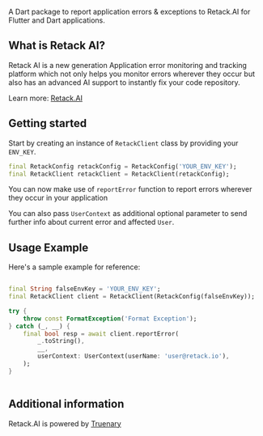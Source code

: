 A Dart package to report application errors & exceptions to Retack.AI for Flutter and Dart applications.

## What is Retack AI?
Retack AI is a new generation Application error monitoring and tracking platform which not only helps you monitor errors wherever they occur but also has an advanced AI support to instantly fix your code repository. 

Learn more: [Retack.AI](https://retack.ai)

## Getting started

Start by creating an instance of `RetackClient` class by providing your `ENV_KEY`.

```dart
final RetackConfig retackConfig = RetackConfig('YOUR_ENV_KEY');
final RetackClient retackClient = RetackClient(retackConfig);
```

You can now make use of `reportError` function to report errors wherever they occur in your application

You can also pass `UserContext` as additional optional parameter to send further info about current error and affected `User`.

## Usage Example
Here's a sample example for reference:

```dart

final String falseEnvKey = 'YOUR_ENV_KEY';
final RetackClient client = RetackClient(RetackConfig(falseEnvKey));

try {
    throw const FormatException('Format Exception');
} catch (_, __) {
    final bool resp = await client.reportError(
        _.toString(),
        __,
        userContext: UserContext(userName: 'user@retack.io'),
    );
}
  
```

## Additional information
Retack.AI is powered by [Truenary](https://truenary.com)
